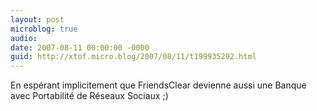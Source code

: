 ```yaml
---
layout: post
microblog: true
audio: 
date: 2007-08-11 00:00:00 -0000
guid: http://xtof.micro.blog/2007/08/11/t199935292.html
---
```

En espérant implicitement que FriendsClear devienne aussi une Banque avec Portabilité de Réseaux Sociaux ;)
